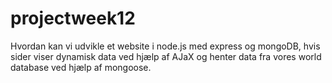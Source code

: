 # projectweek12

Hvordan kan vi udvikle et website i node.js med express og mongoDB, hvis sider viser dynamisk data ved hjælp af AJaX og henter data fra vores world database ved hjælp af mongoose.
